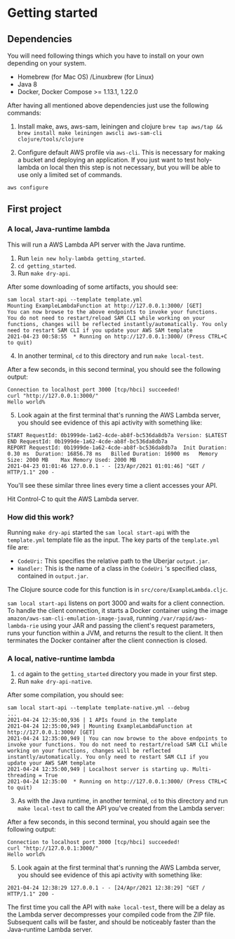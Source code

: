 # Getting started

## Dependencies
  You will need following things which you have to install on your own depending on your system.

  - Homebrew (for Mac OS) /Linuxbrew (for Linux)
  - Java 8
  - Docker, Docker Compose >= 1.13.1, 1.22.0

  After having all mentioned above dependencies just use the following commands:

  1. Install make, aws, aws-sam, leiningen and clojure
    ```
    brew tap aws/tap && brew install make leiningen awscli aws-sam-cli clojure/tools/clojure
    ```

  2. Configure default AWS profile via `aws-cli`. This is necessary for making a bucket and deploying an application. If you just want to test holy-lambda on local then this step is not necessary, but you will be able to use only a limited set of commands.

   ```
   aws configure
   ```

## First project 

### A local, Java-runtime lambda

This will run a AWS Lambda API server with the Java runtime.

1. Run `lein new holy-lambda getting_started`.
2. `cd getting_started`.
3. Run `make dry-api`.

After some downloading of some artifacts, you should see:

```
sam local start-api --template template.yml
Mounting ExampleLambdaFunction at http://127.0.0.1:3000/ [GET]
You can now browse to the above endpoints to invoke your functions. You do not need to restart/reload SAM CLI while working on your functions, changes will be reflected instantly/automatically. You only need to restart SAM CLI if you update your AWS SAM template
2021-04-23 00:58:55  * Running on http://127.0.0.1:3000/ (Press CTRL+C to quit)
```

4. In another terminal, `cd` to this directory and run `make local-test`.

After a few seconds, in this second terminal, you should see the following output:

```
Connection to localhost port 3000 [tcp/hbci] succeeded!
curl "http://127.0.0.1:3000/"
Hello world%
```

5. Look again at the first terminal that's running the AWS Lambda server, you should see evidence of this api activity with something like:

```
START RequestId: 0b1999de-1a62-4cde-ab8f-bc536da8db7a Version: $LATEST
END RequestId: 0b1999de-1a62-4cde-ab8f-bc536da8db7a
REPORT RequestId: 0b1999de-1a62-4cde-ab8f-bc536da8db7a	Init Duration: 0.30 ms	Duration: 16856.78 ms	Billed Duration: 16900 ms	Memory Size: 2000 MB	Max Memory Used: 2000 MB
2021-04-23 01:01:46 127.0.0.1 - - [23/Apr/2021 01:01:46] "GET / HTTP/1.1" 200 -
```

You'll see these similar three lines every time a client accesses your API.

Hit Control-C to quit the AWS Lambda server.


### How did this work?

Running `make dry-api` started the `sam local start-api` with the `template.yml` template file as the input. The key parts of the `template.yml` file are:

- `CodeUri:` This specifies the relative path to the Uberjar `output.jar`.
- `Handler:` This is the name of a class in the `CodeUri` 's specified
class, contained in `output.jar`.

The Clojure source code for this
function is in `src/core/ExampleLambda.cljc`.

`sam local start-api` listens on port 3000 and waits for a client
connection. To handle the client connection, it starts a Docker
container using the image `amazon/aws-sam-cli-emulation-image-java8`,
running `/var/rapid/aws-lambda-rie` using your JAR and passing the
client's request parameters, runs your function within a JVM, and returns the
result to the client. It then terminates the Docker container after the client connection is closed.

### A local, native-runtime lambda

1. `cd` again to the `getting_started` directory you made in your first step.
2. Run `make dry-api-native`.

After some compilation, you should see:

```
sam local start-api --template template-native.yml --debug
...
2021-04-24 12:35:00,936 | 1 APIs found in the template
2021-04-24 12:35:00,949 | Mounting ExampleLambdaFunction at http://127.0.0.1:3000/ [GET]
2021-04-24 12:35:00,949 | You can now browse to the above endpoints to invoke your functions. You do not need to restart/reload SAM CLI while working on your functions, changes will be reflected instantly/automatically. You only need to restart SAM CLI if you update your AWS SAM template
2021-04-24 12:35:00,949 | Localhost server is starting up. Multi-threading = True
2021-04-24 12:35:00  * Running on http://127.0.0.1:3000/ (Press CTRL+C to quit)
```

3. As with the Java runtime, in another terminal, `cd` to this directory and run `make local-test` to call the API you've created from the Lambda server:

After a few seconds, in this second terminal, you should again see the following output:

```
Connection to localhost port 3000 [tcp/hbci] succeeded!
curl "http://127.0.0.1:3000/"
Hello world%
```

5. Look again at the first terminal that's running the AWS Lambda server, you should see evidence of this api activity with something like:

```
2021-04-24 12:38:29 127.0.0.1 - - [24/Apr/2021 12:38:29] "GET / HTTP/1.1" 200 -
```

The first time you call the API with `make local-test`, there will be
a delay as the Lambda server decompresses your compiled code from the
ZIP file. Subsequent calls will be faster, and should be noticeably
faster than the Java-runtime Lambda server.


